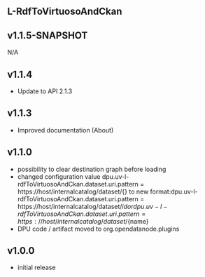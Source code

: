 L-RdfToVirtuosoAndCkan
----------

v1.1.5-SNAPSHOT
---
N/A

v1.1.4
---
* Update to API 2.1.3

v1.1.3
---
* Improved documentation (About)

v1.1.0
---
* possibility to clear destination graph before loading
* changed configuration value dpu.uv-l-rdfToVirtuosoAndCkan.dataset.uri.pattern = https://host/internalcatalog/dataset/{} to new format:dpu.uv-l-rdfToVirtuosoAndCkan.dataset.uri.pattern = https://host/internalcatalog/dataset/${id} or dpu.uv-l-rdfToVirtuosoAndCkan.dataset.uri.pattern = https://host/internalcatalog/dataset/${name}
* DPU code / artifact moved to org.opendatanode.plugins

v1.0.0
---
* initial release